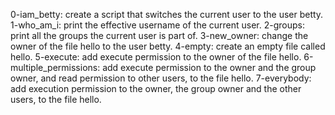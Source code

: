 0-iam_betty: create a script that switches the current user to the user betty.
1-who_am_i: print the effective username of the current user.
2-groups: print all the groups the current user is part of.
3-new_owner: change the owner of the file hello to the user betty.
4-empty: create an empty file called hello.
5-execute: add execute permission to the owner of the file hello.
6-multiple_permissions: add execute permission to the owner and the group owner, and read permission to other users, to the file hello.
7-everybody: add execution permission to the owner, the group owner and the other users, to the file hello.
